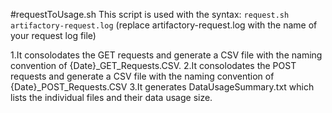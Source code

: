 #requestToUsage.sh
This script is used with the syntax:
```request.sh artifactory-request.log```
(replace artifactory-request.log with the name of your request log file)

1.It consolodates the GET requests and generate a CSV file with the naming convention of {Date}_GET_Requests.CSV. 
2.It consolodates the POST requests and generate a CSV file with the naming convention of {Date}_POST_Requests.CSV
3.It generates DataUsageSummary.txt which lists the individual files and their data usage size.
